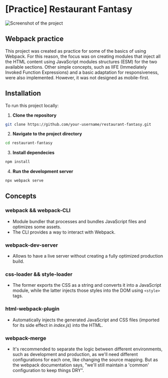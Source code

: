 # [Practice] Restaurant Fantasy

![Screenshot of the project](https://github.com/user-attachments/assets/ad5f2819-c958-4f33-81ae-a6174ac1a341)

## Webpack practice

This project was created as practice for some of the basics of using Webpack. For this reason, the focus was on creating modules that inject all the HTML content using JavaScript modules structures (ESM) for the two available sections. Other simple concepts, such as IIFE (Immediately Invoked Function Expressions) and a basic adaptation for responsiveness, were also implemented. However, it was not designed as mobile-first.

## Installation

To run this project locally:

1. **Clone the repository**

```bash
git clone https://github.com/your-username/restaurant-fantasy.git
```

2. **Navigate to the project directory**

```bash
cd restaurant-fantasy
```

3. **Install dependecies**

```bash
npm install
```

4. **Run the development server**

```bash
npx webpack serve
```

## Concepts

### webpack && webpack-CLI

- Module bundler that processes and bundles JavaScript files and optimizes some assets.
- The CLI provides a way to interact with Webpack.

### webpack-dev-server

- Allows to have a live server without creating a fully optimized production build.

### css-loader && style-loader

- The former exports the CSS as a string and converts it into a JavaScript module, while the latter injects those styles into the DOM using `<style>` tags.

### html-webpack-plugin

- Automatically injects the generated JavaScript and CSS files (imported for its side effect in _index.js_) into the HTML.

### webpack-merge

- It's recommended to separate the logic between different environments, such as development and production, as we'll need different configurations for each one, like changing the source mapping. But as the webpack documentation says, "we'll still maintain a 'common' configuration to keep things DRY".
